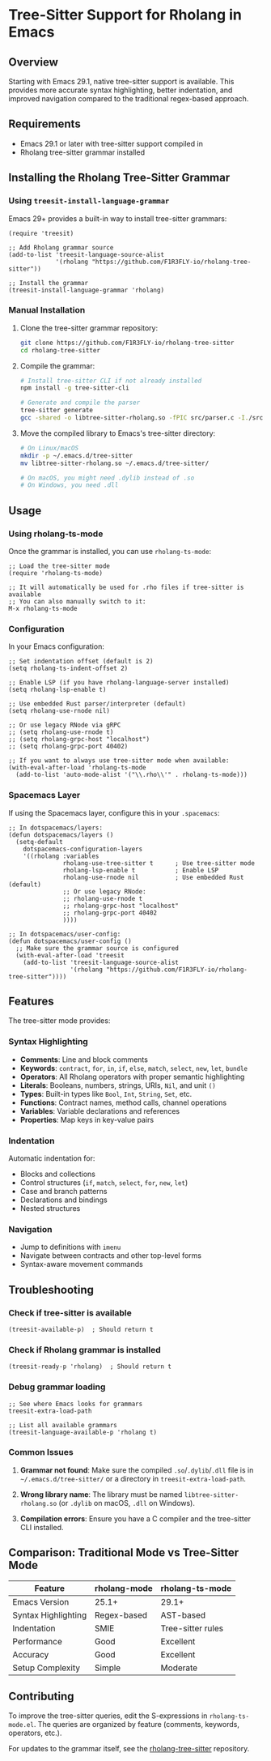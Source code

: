 # Tree-Sitter Support for Rholang in Emacs

## Overview

Starting with Emacs 29.1, native tree-sitter support is available. This provides more accurate syntax highlighting, better indentation, and improved navigation compared to the traditional regex-based approach.

## Requirements

- Emacs 29.1 or later with tree-sitter support compiled in
- Rholang tree-sitter grammar installed

## Installing the Rholang Tree-Sitter Grammar

### Using `treesit-install-language-grammar`

Emacs 29+ provides a built-in way to install tree-sitter grammars:

```elisp
(require 'treesit)

;; Add Rholang grammar source
(add-to-list 'treesit-language-source-alist
             '(rholang "https://github.com/F1R3FLY-io/rholang-tree-sitter"))

;; Install the grammar
(treesit-install-language-grammar 'rholang)
```

### Manual Installation

1. Clone the tree-sitter grammar repository:
   ```bash
   git clone https://github.com/F1R3FLY-io/rholang-tree-sitter
   cd rholang-tree-sitter
   ```

2. Compile the grammar:
   ```bash
   # Install tree-sitter CLI if not already installed
   npm install -g tree-sitter-cli

   # Generate and compile the parser
   tree-sitter generate
   gcc -shared -o libtree-sitter-rholang.so -fPIC src/parser.c -I./src
   ```

3. Move the compiled library to Emacs's tree-sitter directory:
   ```bash
   # On Linux/macOS
   mkdir -p ~/.emacs.d/tree-sitter
   mv libtree-sitter-rholang.so ~/.emacs.d/tree-sitter/

   # On macOS, you might need .dylib instead of .so
   # On Windows, you need .dll
   ```

## Usage

### Using rholang-ts-mode

Once the grammar is installed, you can use `rholang-ts-mode`:

```elisp
;; Load the tree-sitter mode
(require 'rholang-ts-mode)

;; It will automatically be used for .rho files if tree-sitter is available
;; You can also manually switch to it:
M-x rholang-ts-mode
```

### Configuration

In your Emacs configuration:

```elisp
;; Set indentation offset (default is 2)
(setq rholang-ts-indent-offset 2)

;; Enable LSP (if you have rholang-language-server installed)
(setq rholang-lsp-enable t)

;; Use embedded Rust parser/interpreter (default)
(setq rholang-use-rnode nil)

;; Or use legacy RNode via gRPC
;; (setq rholang-use-rnode t)
;; (setq rholang-grpc-host "localhost")
;; (setq rholang-grpc-port 40402)

;; If you want to always use tree-sitter mode when available:
(with-eval-after-load 'rholang-ts-mode
  (add-to-list 'auto-mode-alist '("\\.rho\\'" . rholang-ts-mode)))
```

### Spacemacs Layer

If using the Spacemacs layer, configure this in your `.spacemacs`:

```elisp
;; In dotspacemacs/layers:
(defun dotspacemacs/layers ()
  (setq-default
    dotspacemacs-configuration-layers
    '((rholang :variables
               rholang-use-tree-sitter t      ; Use tree-sitter mode
               rholang-lsp-enable t           ; Enable LSP
               rholang-use-rnode nil          ; Use embedded Rust (default)
               ;; Or use legacy RNode:
               ;; rholang-use-rnode t
               ;; rholang-grpc-host "localhost"
               ;; rholang-grpc-port 40402
               ))))

;; In dotspacemacs/user-config:
(defun dotspacemacs/user-config ()
  ;; Make sure the grammar source is configured
  (with-eval-after-load 'treesit
    (add-to-list 'treesit-language-source-alist
                 '(rholang "https://github.com/F1R3FLY-io/rholang-tree-sitter"))))
```

## Features

The tree-sitter mode provides:

### Syntax Highlighting

- **Comments**: Line and block comments
- **Keywords**: `contract`, `for`, `in`, `if`, `else`, `match`, `select`, `new`, `let`, `bundle`
- **Operators**: All Rholang operators with proper semantic highlighting
- **Literals**: Booleans, numbers, strings, URIs, `Nil`, and unit `()`
- **Types**: Built-in types like `Bool`, `Int`, `String`, `Set`, etc.
- **Functions**: Contract names, method calls, channel operations
- **Variables**: Variable declarations and references
- **Properties**: Map keys in key-value pairs

### Indentation

Automatic indentation for:
- Blocks and collections
- Control structures (`if`, `match`, `select`, `for`, `new`, `let`)
- Case and branch patterns
- Declarations and bindings
- Nested structures

### Navigation

- Jump to definitions with `imenu`
- Navigate between contracts and other top-level forms
- Syntax-aware movement commands

## Troubleshooting

### Check if tree-sitter is available

```elisp
(treesit-available-p)  ; Should return t
```

### Check if Rholang grammar is installed

```elisp
(treesit-ready-p 'rholang)  ; Should return t
```

### Debug grammar loading

```elisp
;; See where Emacs looks for grammars
treesit-extra-load-path

;; List all available grammars
(treesit-language-available-p 'rholang t)
```

### Common Issues

1. **Grammar not found**: Make sure the compiled `.so`/`.dylib`/`.dll` file is in `~/.emacs.d/tree-sitter/` or a directory in `treesit-extra-load-path`.

2. **Wrong library name**: The library must be named `libtree-sitter-rholang.so` (or `.dylib` on macOS, `.dll` on Windows).

3. **Compilation errors**: Ensure you have a C compiler and the tree-sitter CLI installed.

## Comparison: Traditional Mode vs Tree-Sitter Mode

| Feature | rholang-mode | rholang-ts-mode |
|---------|--------------|-----------------|
| Emacs Version | 25.1+ | 29.1+ |
| Syntax Highlighting | Regex-based | AST-based |
| Indentation | SMIE | Tree-sitter rules |
| Performance | Good | Excellent |
| Accuracy | Good | Excellent |
| Setup Complexity | Simple | Moderate |

## Contributing

To improve the tree-sitter queries, edit the S-expressions in `rholang-ts-mode.el`. The queries are organized by feature (comments, keywords, operators, etc.).

For updates to the grammar itself, see the [rholang-tree-sitter](https://github.com/F1R3FLY-io/rholang-tree-sitter) repository.
